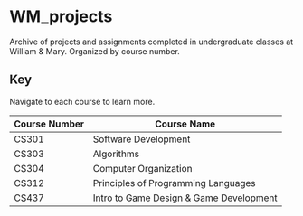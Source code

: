 # WM_projects
Archive of projects and assignments completed in undergraduate classes at William & Mary. Organized by course number.

## Key
Navigate to each course to learn more.

| Course Number | Course Name                             |
|---------------|-----------------------------------------|
| CS301         | Software Development                    |
| CS303         | Algorithms                              |
| CS304         | Computer Organization                   |
| CS312         | Principles of Programming Languages     |
| CS437         | Intro to Game Design & Game Development |
